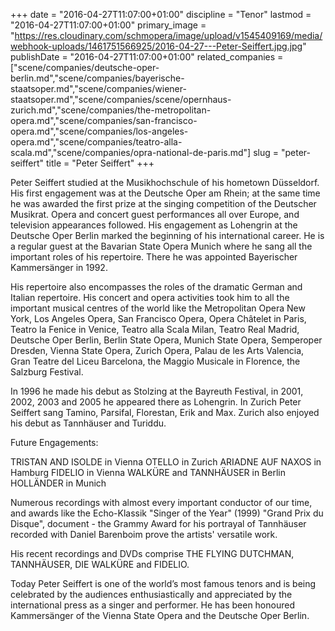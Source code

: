 +++
date = "2016-04-27T11:07:00+01:00"
discipline = "Tenor"
lastmod = "2016-04-27T11:07:00+01:00"
primary_image = "https://res.cloudinary.com/schmopera/image/upload/v1545409169/media/webhook-uploads/1461751566925/2016-04-27---Peter-Seiffert.jpg.jpg"
publishDate = "2016-04-27T11:07:00+01:00"
related_companies = ["scene/companies/deutsche-oper-berlin.md","scene/companies/bayerische-staatsoper.md","scene/companies/wiener-staatsoper.md","scene/companies/scene/opernhaus-zurich.md","scene/companies/the-metropolitan-opera.md","scene/companies/san-francisco-opera.md","scene/companies/los-angeles-opera.md","scene/companies/teatro-alla-scala.md","scene/companies/opra-national-de-paris.md"]
slug = "peter-seiffert"
title = "Peter Seiffert"
+++

Peter Seiffert studied at the Musikhochschule of his hometown Düsseldorf. His first engagement was at the Deutsche Oper am Rhein; at the same time he was awarded the first prize at the singing competition of the Deutscher Musikrat. Opera and concert guest performances all over Europe, and television appearances followed. His engagement as Lohengrin at the Deutsche Oper Berlin marked the beginning of his international career. He is a regular guest at the Bavarian State Opera Munich where he sang all the important roles of his repertoire. There he was appointed Bayerischer Kammersänger in 1992.
 
His repertoire also encompasses the roles of the dramatic German and Italian repertoire. His concert and opera activities took him to all the important musical centres of the world like the Metropolitan Opera New York, Los Angeles Opera, San Francisco Opera, Opera Châtelet in Paris, Teatro la Fenice in Venice, Teatro alla Scala Milan, Teatro Real Madrid, Deutsche Oper Berlin, Berlin State Opera, Munich State Opera, Semperoper Dresden, Vienna State Opera, Zurich Opera, Palau de les Arts Valencia, Gran Teatre del Liceu Barcelona, the Maggio Musicale in Florence, the Salzburg Festival.
 
In 1996 he made his debut as Stolzing at the Bayreuth Festival, in 2001, 2002, 2003 and 2005 he appeared there as Lohengrin. In Zurich Peter Seiffert sang Tamino, Parsifal, Florestan, Erik and Max. Zurich also enjoyed his debut as Tannhäuser and Turiddu.
 
Future Engagements:
 
TRISTAN AND ISOLDE in Vienna
OTELLO in Zurich
ARIADNE AUF NAXOS in Hamburg
FIDELIO in Vienna
WALKÜRE and TANNHÄUSER in Berlin
HOLLÄNDER in Munich
 
Numerous recordings with almost every important conductor of our time, and awards like the Echo-Klassik "Singer of the Year" (1999) "Grand Prix du Disque", document - the Grammy Award for his portrayal of Tannhäuser recorded with Daniel Barenboim prove the artists' versatile work.
 
His recent recordings and DVDs comprise THE FLYING DUTCHMAN, TANNHÄUSER, DIE WALKÜRE and FIDELIO.
 
Today Peter Seiffert is one of the world’s most famous tenors and is being celebrated by the audiences enthusiastically and appreciated by the international press as a singer and performer. He has been honoured Kammersänger of the Vienna State Opera and the Deutsche Oper Berlin.
